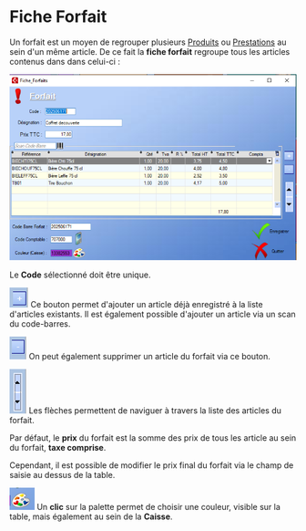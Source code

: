 # Fiche Forfait



Un forfait est un moyen de regrouper plusieurs [Produits](../produits/ficheProduits.md) ou [Prestations](../prestations) au sein d'un même article. De ce fait la **fiche forfait** regroupe tous les articles contenus dans dans celui-ci :

![image-20250618151524006](../img/image-20250618151524006.png)



Le **Code** sélectionné doit être unique.



![image-20250613155016978](../img/image-20250613155016978.png)  Ce bouton permet d'ajouter un article déjà enregistré à la liste d'articles existants. Il est également possible d'ajouter un article via un scan du code-barres.


![image-20250613155115504](../img/image-20250613155115504.png)  On peut également supprimer un article du forfait via ce bouton.

![image-20250613155251498](../img/image-20250613155251498.png) Les flèches permettent de naviguer à travers la liste des articles du forfait.



Par défaut, le **prix** du forfait est la somme des prix de tous les article au sein du forfait, **taxe comprise**.

Cependant, il est possible de modifier le prix final du forfait via le champ de saisie au dessus de la table.



![image-20250618152930952](../img/image-20250618152930952.png)  Un **clic** sur la palette permet de choisir une couleur, visible sur la table, mais également au sein de la **Caisse**.

